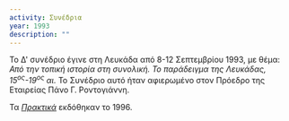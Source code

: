 ```yaml
---
activity: Συνέδρια
year: 1993
description: ""
---
```


Το Δ' συνέδριο έγινε στη Λευκάδα από 8-12 Σεπτεμβρίου 1993, με θέμα: *Από την τοπική ιστορία στη συνολική. Το παράδειγμα της Λευκάδας, 15<sup>ος</sup>-19<sup>ος</sup> αι.* Το Συνέδριο αυτό ήταν αφιερωμένο στον Πρόεδρο της Εταιρείας Πάνο Γ. Ροντογιάννη.

Τα [*Πρακτικά*](/publications/praktika_synedriwn/praktika_synedriou_04.html) εκδόθηκαν το 1996.